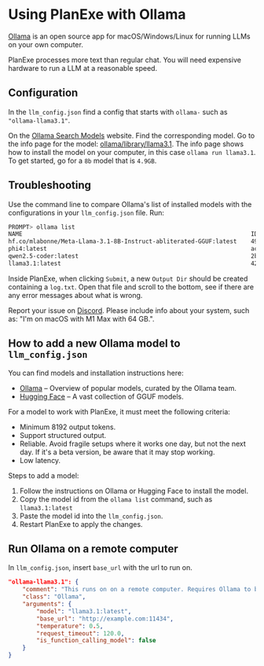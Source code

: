 # Using PlanExe with Ollama

[Ollama](https://ollama.com/) is an open source app for macOS/Windows/Linux for running LLMs on your own computer.

PlanExe processes more text than regular chat. You will need expensive hardware to run a LLM at a reasonable speed.

## Configuration

In the `llm_config.json` find a config that starts with `ollama-` such as `"ollama-llama3.1"`.

On the [Ollama Search Models](https://ollama.com/search) website. Find the corresponding model. Go to the info page for the model:
[ollama/library/llama3.1](https://ollama.com/library/llama3.1). The info page shows how to install the model on your computer, in this case `ollama run llama3.1`. To get started, go for a `8b` model that is `4.9GB`.

## Troubleshooting

Use the command line to compare Ollama's list of installed models with the configurations in your `llm_config.json` file. Run:

```bash
PROMPT> ollama list
NAME                                                                 ID              SIZE      MODIFIED      
hf.co/mlabonne/Meta-Llama-3.1-8B-Instruct-abliterated-GGUF:latest    496b97a125c9    3.2 GB    16 hours ago     
phi4:latest                                                          ac896e5b8b34    9.1 GB    6 weeks ago      
qwen2.5-coder:latest                                                 2b0496514337    4.7 GB    2 months ago     
llama3.1:latest                                                      42182419e950    4.7 GB    5 months ago     
```

Inside PlanExe, when clicking `Submit`, a new `Output Dir` should be created containing a `log.txt`. Open that file and scroll to the bottom, see if there are any error messages about what is wrong.

Report your issue on [Discord](https://neoneye.github.io/PlanExe-web/discord). Please include info about your system, such as: "I'm on macOS with M1 Max with 64 GB.".

## How to add a new Ollama model to `llm_config.json`

You can find models and installation instructions here:
- [Ollama](https://ollama.com/search) – Overview of popular models, curated by the Ollama team.
- [Hugging Face](https://huggingface.co/docs/hub/ollama) – A vast collection of GGUF models.

For a model to work with PlanExe, it must meet the following criteria:

- Minimum 8192 output tokens.
- Support structured output.
- Reliable. Avoid fragile setups where it works one day, but not the next day. If it's a beta version, be aware that it may stop working.
- Low latency.

Steps to add a model:

1. Follow the instructions on Ollama or Hugging Face to install the model.
1. Copy the model id from the `ollama list` command, such as `llama3.1:latest`
2. Paste the model id into the `llm_config.json`.
3. Restart PlanExe to apply the changes.

## Run Ollama on a remote computer

In `llm_config.json`, insert `base_url` with the url to run on.

```json
"ollama-llama3.1": {
    "comment": "This runs on on a remote computer. Requires Ollama to be installed.",
    "class": "Ollama",
    "arguments": {
        "model": "llama3.1:latest",
        "base_url": "http://example.com:11434",
        "temperature": 0.5,
        "request_timeout": 120.0,
        "is_function_calling_model": false
    }
}
```

